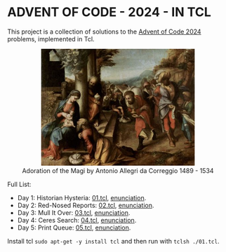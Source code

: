 ADVENT OF CODE - 2024 - IN TCL
==============================

This project is a collection of solutions to the [Advent of Code 2024](https://adventofcode.com/2024)
problems, implemented in Tcl.

<p align="center">
 <img src="painting.jpg" width="350" title="advent_painting">
 <br/>
 Adoration of the Magi by Antonio Allegri da Correggio 1489 - 1534
</p>

Full List:

- Day 1: Historian Hysteria: [01.tcl](./01.tcl), [enunciation](https://adventofcode.com/2024/day/1). 
- Day 2: Red-Nosed Reports: [02.tcl](./02.tcl), [enunciation](https://adventofcode.com/2024/day/2).
- Day 3: Mull It Over: [03.tcl](./03.tcl), [enunciation](https://adventofcode.com/2024/day/3).
- Day 4: Ceres Search: [04.tcl](./04.tcl), [enunciation](https://adventofcode.com/2024/day/4).
- Day 5: Print Queue: [05.tcl](./05.tcl), [enunciation](https://adventofcode.com/2024/day/5).

Install tcl `sudo apt-get -y install tcl` and then run with `tclsh ./01.tcl`.
